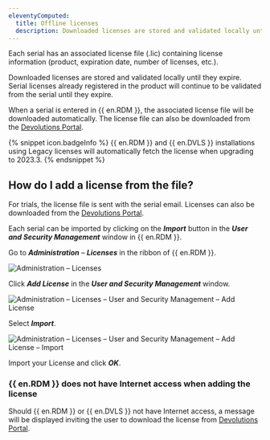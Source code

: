```yaml
---
eleventyComputed:
  title: Offline licenses 
  description: Downloaded licenses are stored and validated locally until they expire. Serial licenses already registered in the product will continue to be validated from the serial until they expire.
---
```


Each serial has an associated license file (.lic) containing license information (product, expiration date, number of licenses, etc.).

Downloaded licenses are stored and validated locally until they expire. Serial licenses already registered in the product will continue to be validated from the serial until they expire.

When a serial is entered in {{ en.RDM }}, the associated license file will be downloaded automatically. The license file can also be downloaded from the [Devolutions Portal](portal.devolutions.com).

{% snippet icon.badgeInfo %}
{{ en.RDM }} and {{ en.DVLS }} installations using Legacy licenses will automatically fetch the license when upgrading to 2023.3.
{% endsnippet %}  

## How do I add a license from the file?
For trials, the license file is sent with the serial email. Licenses can also be downloaded from the [Devolutions Portal](portal.devolutions.com).

Each serial can be imported by clicking on the ***Import*** button in the ***User and Security Management*** window in {{ en.RDM }}. 

Go to ***Administration*** – ***Licenses*** in the ribbon of {{ en.RDM }}.

![Administration – Licenses](https://webdevolutions.blob.core.windows.net/docs/en/rdm/windows/RDMWin6144.png)

Click ***Add License*** in the ***User and Security Management*** window.

![Administration – Licenses – User and Security Management – Add License](https://webdevolutions.blob.core.windows.net/docs/en/rdm/windows/RDMWin6146.png)

Select ***Import***. 

![Administration – Licenses – User and Security Management – Add License – Import](https://webdevolutions.blob.core.windows.net/docs/en/rdm/windows/RDMWin6147.png)

Import your License and click ***OK***.

### {{ en.RDM }} does not have Internet access when adding the license

Should {{ en.RDM }} or {{ en.DVLS }} not have Internet access, a message will be displayed inviting the user to download the license from [Devolutions Portal](portal.devolutions.com).



